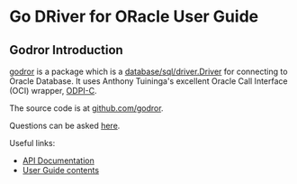 # Go DRiver for ORacle User Guide

## Godror Introduction

[godror](https://godoc.org/pkg/github.com/godror/godror) is a package which is a
[database/sql/driver.Driver](http://golang.org/pkg/database/sql/driver/#Driver)
for connecting to Oracle Database.  It uses Anthony Tuininga's excellent Oracle
Call Interface (OCI) wrapper, [ODPI-C](https://www.github.com/oracle/odpi).

The source code is at [github.com/godror](https://github.com/godror/godror).

Questions can be asked [here](https://github.com/godror/godror/issues).

Useful links:

- [API Documentation](https://pkg.go.dev/github.com/godror/godror?tab=doc)
- [User Guide contents](contents.md)
